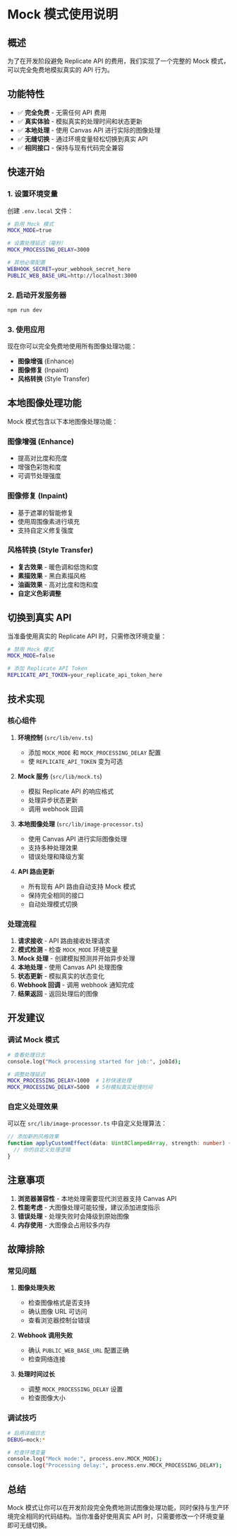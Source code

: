 # Mock 模式使用说明

## 概述

为了在开发阶段避免 Replicate API 的费用，我们实现了一个完整的 Mock 模式，可以完全免费地模拟真实的 API 行为。

## 功能特性

- ✅ **完全免费** - 无需任何 API 费用
- ✅ **真实体验** - 模拟真实的处理时间和状态更新
- ✅ **本地处理** - 使用 Canvas API 进行实际的图像处理
- ✅ **无缝切换** - 通过环境变量轻松切换到真实 API
- ✅ **相同接口** - 保持与现有代码完全兼容

## 快速开始

### 1. 设置环境变量

创建 `.env.local` 文件：

```bash
# 启用 Mock 模式
MOCK_MODE=true

# 设置处理延迟（毫秒）
MOCK_PROCESSING_DELAY=3000

# 其他必需配置
WEBHOOK_SECRET=your_webhook_secret_here
PUBLIC_WEB_BASE_URL=http://localhost:3000
```

### 2. 启动开发服务器

```bash
npm run dev
```

### 3. 使用应用

现在你可以完全免费地使用所有图像处理功能：

- **图像增强** (Enhance)
- **图像修复** (Inpaint)
- **风格转换** (Style Transfer)

## 本地图像处理功能

Mock 模式包含以下本地图像处理功能：

### 图像增强 (Enhance)

- 提高对比度和亮度
- 增强色彩饱和度
- 可调节处理强度

### 图像修复 (Inpaint)

- 基于遮罩的智能修复
- 使用周围像素进行填充
- 支持自定义修复强度

### 风格转换 (Style Transfer)

- **复古效果** - 暖色调和低饱和度
- **素描效果** - 黑白素描风格
- **油画效果** - 高对比度和饱和度
- **自定义色彩调整**

## 切换到真实 API

当准备使用真实的 Replicate API 时，只需修改环境变量：

```bash
# 禁用 Mock 模式
MOCK_MODE=false

# 添加 Replicate API Token
REPLICATE_API_TOKEN=your_replicate_api_token_here
```

## 技术实现

### 核心组件

1. **环境控制** (`src/lib/env.ts`)

   - 添加 `MOCK_MODE` 和 `MOCK_PROCESSING_DELAY` 配置
   - 使 `REPLICATE_API_TOKEN` 变为可选

2. **Mock 服务** (`src/lib/mock.ts`)

   - 模拟 Replicate API 的响应格式
   - 处理异步状态更新
   - 调用 webhook 回调

3. **本地图像处理** (`src/lib/image-processor.ts`)

   - 使用 Canvas API 进行实际图像处理
   - 支持多种处理效果
   - 错误处理和降级方案

4. **API 路由更新**
   - 所有现有 API 路由自动支持 Mock 模式
   - 保持完全相同的接口
   - 自动处理模式切换

### 处理流程

1. **请求接收** - API 路由接收处理请求
2. **模式检测** - 检查 `MOCK_MODE` 环境变量
3. **Mock 处理** - 创建模拟预测并开始异步处理
4. **本地处理** - 使用 Canvas API 处理图像
5. **状态更新** - 模拟真实的状态变化
6. **Webhook 回调** - 调用 webhook 通知完成
7. **结果返回** - 返回处理后的图像

## 开发建议

### 调试 Mock 模式

```bash
# 查看处理日志
console.log("Mock processing started for job:", jobId);

# 调整处理延迟
MOCK_PROCESSING_DELAY=1000  # 1秒快速处理
MOCK_PROCESSING_DELAY=5000  # 5秒模拟真实处理时间
```

### 自定义处理效果

可以在 `src/lib/image-processor.ts` 中自定义处理算法：

```typescript
// 添加新的风格效果
function applyCustomEffect(data: Uint8ClampedArray, strength: number) {
  // 你的自定义处理逻辑
}
```

## 注意事项

1. **浏览器兼容性** - 本地处理需要现代浏览器支持 Canvas API
2. **性能考虑** - 大图像处理可能较慢，建议添加进度指示
3. **错误处理** - 处理失败时会降级到原始图像
4. **内存使用** - 大图像会占用较多内存

## 故障排除

### 常见问题

1. **图像处理失败**

   - 检查图像格式是否支持
   - 确认图像 URL 可访问
   - 查看浏览器控制台错误

2. **Webhook 调用失败**

   - 确认 `PUBLIC_WEB_BASE_URL` 配置正确
   - 检查网络连接

3. **处理时间过长**
   - 调整 `MOCK_PROCESSING_DELAY` 设置
   - 检查图像大小

### 调试技巧

```bash
# 启用详细日志
DEBUG=mock:*

# 检查环境变量
console.log("Mock mode:", process.env.MOCK_MODE);
console.log("Processing delay:", process.env.MOCK_PROCESSING_DELAY);
```

## 总结

Mock 模式让你可以在开发阶段完全免费地测试图像处理功能，同时保持与生产环境完全相同的代码结构。当你准备好使用真实 API 时，只需要修改一个环境变量即可无缝切换。
